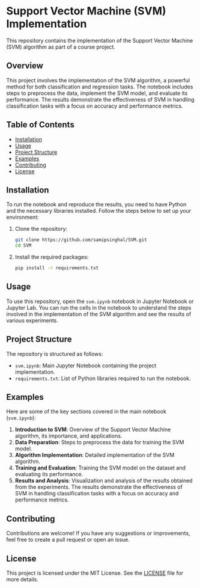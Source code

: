 # Support Vector Machine (SVM) Implementation

This repository contains the implementation of the Support Vector Machine (SVM) algorithm as part of a course project.

## Overview

This project involves the implementation of the SVM algorithm, a powerful method for both classification and regression tasks. The notebook includes steps to preprocess the data, implement the SVM model, and evaluate its performance. The results demonstrate the effectiveness of SVM in handling classification tasks with a focus on accuracy and performance metrics.

## Table of Contents

- [Installation](#installation)
- [Usage](#usage)
- [Project Structure](#project-structure)
- [Examples](#examples)
- [Contributing](#contributing)
- [License](#license)

## Installation

To run the notebook and reproduce the results, you need to have Python and the necessary libraries installed. Follow the steps below to set up your environment:

1. Clone the repository:
    ```sh
    git clone https://github.com/samipsinghal/SVM.git
    cd SVM
    ```

2. Install the required packages:
    ```sh
    pip install -r requirements.txt
    ```

## Usage

To use this repository, open the `svm.ipynb` notebook in Jupyter Notebook or Jupyter Lab. You can run the cells in the notebook to understand the steps involved in the implementation of the SVM algorithm and see the results of various experiments.

## Project Structure

The repository is structured as follows:

- `svm.ipynb`: Main Jupyter Notebook containing the project implementation.
- `requirements.txt`: List of Python libraries required to run the notebook.

## Examples

Here are some of the key sections covered in the main notebook (`svm.ipynb`):

1. **Introduction to SVM**: Overview of the Support Vector Machine algorithm, its importance, and applications.
2. **Data Preparation**: Steps to preprocess the data for training the SVM model.
3. **Algorithm Implementation**: Detailed implementation of the SVM algorithm.
4. **Training and Evaluation**: Training the SVM model on the dataset and evaluating its performance.
5. **Results and Analysis**: Visualization and analysis of the results obtained from the experiments. The results demonstrate the effectiveness of SVM in handling classification tasks with a focus on accuracy and performance metrics.

## Contributing

Contributions are welcome! If you have any suggestions or improvements, feel free to create a pull request or open an issue.

## License

This project is licensed under the MIT License. See the [LICENSE](LICENSE) file for more details.

